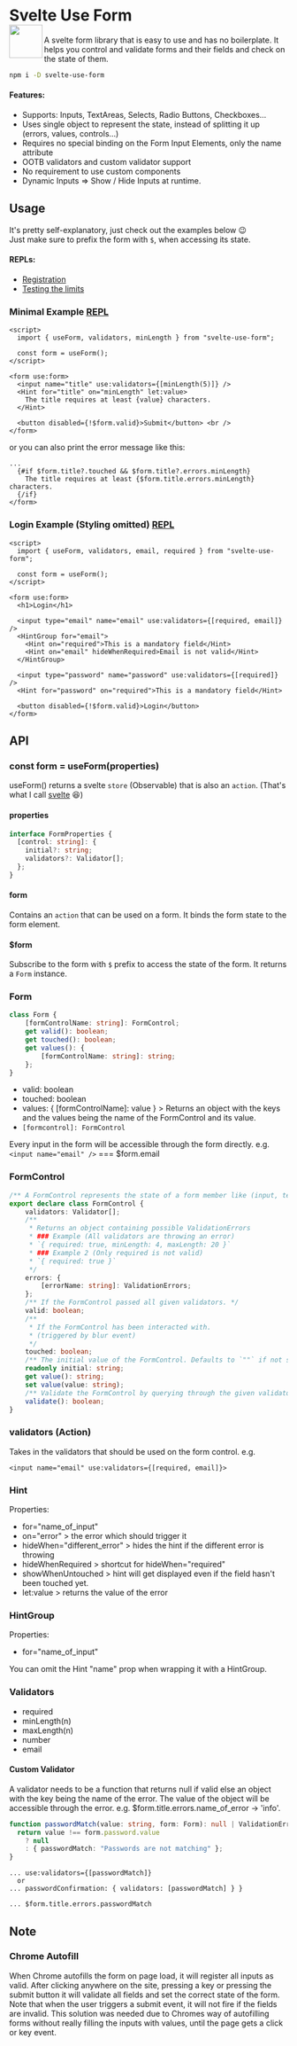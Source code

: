 
  
  <h1>
  <div align="left"> Svelte Use Form </div>
    <img align="left" height=60 src="svelte-use-form.svg" />
  </h1>

A svelte form library that is easy to use and has no boilerplate. It helps you control and validate forms and their fields and check on the state of them.

```bash
npm i -D svelte-use-form
```

#### Features:

- Supports: Inputs, TextAreas, Selects, Radio Buttons, Checkboxes...
- Uses single object to represent the state, instead of splitting it up (errors, values, controls...)
- Requires no special binding on the Form Input Elements, only the name attribute
- OOTB validators and custom validator support
- No requirement to use custom components
- Dynamic Inputs => Show / Hide Inputs at runtime.

## Usage

It's pretty self-explanatory, just check out the examples below 😉<br>
Just make sure to prefix the form with `$`, when accessing its state.

#### REPLs:

- [Registration](https://svelte.dev/repl/a6665267d7d0435ebc7921a250552a25?version=3.34.0)
- [Testing the limits](https://svelte.dev/repl/d4fc021f688d4ad0b3ceb9a1c44c9be9?version=3.34.0)

### Minimal Example [REPL](https://svelte.dev/repl/faf5a9ab763640ed830028c970421f72?version=3.35.0)

```svelte
<script>
  import { useForm, validators, minLength } from "svelte-use-form";

  const form = useForm();
</script>

<form use:form>
  <input name="title" use:validators={[minLength(5)]} />
  <Hint for="title" on="minLength" let:value>
    The title requires at least {value} characters.
  </Hint>

  <button disabled={!$form.valid}>Submit</button> <br />
</form>
```

or you can also print the error message like this:

```svelte
...
  {#if $form.title?.touched && $form.title?.errors.minLength}
    The title requires at least {$form.title.errors.minLength} characters.
  {/if}
</form>

```

### Login Example (Styling omitted) [REPL](https://svelte.dev/repl/ca967b45a5aa47b2bb2f9118eb79eefe?version=3)

```svelte
<script>
  import { useForm, validators, email, required } from "svelte-use-form";

  const form = useForm();
</script>

<form use:form>
  <h1>Login</h1>

  <input type="email" name="email" use:validators={[required, email]} />
  <HintGroup for="email">
    <Hint on="required">This is a mandatory field</Hint>
    <Hint on="email" hideWhenRequired>Email is not valid</Hint>
  </HintGroup>

  <input type="password" name="password" use:validators={[required]} />
  <Hint for="password" on="required">This is a mandatory field</Hint>

  <button disabled={!$form.valid}>Login</button>
</form>
```

## API

### const form = useForm(properties)

useForm() returns a svelte `store` (Observable) that is also an `action`. (That's what I call [svelte](https://www.dictionary.com/browse/svelte) 😆)<br>

#### properties

``` typescript
interface FormProperties {
  [control: string]: {
    initial?: string;
    validators?: Validator[];
  };
}
```

#### form

Contains an `action` that can be used on a form. It binds the form state to the form element.

#### $form

Subscribe to the form with `$` prefix to access the state of the form. It returns a `Form` instance.

### Form
``` typescript
class Form {
    [formControlName: string]: FormControl;
    get valid(): boolean;
    get touched(): boolean;
    get values(): {
        [formControlName: string]: string;
    };
}
```
- valid: boolean
- touched: boolean
- values: { [formControlName]: value } > Returns an object with the keys and the values being the name of the FormControl and its value.
- `[formcontrol]: FormControl`

Every input in the form will be accessible through the form directly. e.g. `<input name="email" />` === $form.email

### FormControl
```typescript
/** A FormControl represents the state of a form member like (input, textarea...) */
export declare class FormControl {
    validators: Validator[];
    /**
     * Returns an object containing possible ValidationErrors
     * ### Example (All validators are throwing an error)
     * `{ required: true, minLength: 4, maxLength: 20 }`
     * ### Example 2 (Only required is not valid)
     * `{ required: true }`
     */
    errors: {
        [errorName: string]: ValidationErrors;
    };
    /** If the FormControl passed all given validators. */
    valid: boolean;
    /**
     * If the FormControl has been interacted with.
     * (triggered by blur event)
     */
    touched: boolean;
    /** The initial value of the FormControl. Defaults to `""` if not set via `useForm(params)`. */
    readonly initial: string;
    get value(): string;
    set value(value: string);
    /** Validate the FormControl by querying through the given validators. */
    validate(): boolean;
}

```
### validators (Action)

Takes in the validators that should be used on the form control.
e.g.

```svelte
<input name="email" use:validators={[required, email]}>
```

### Hint

Properties:

- for="name_of_input"
- on="error" > the error which should trigger it
- hideWhen="different_error" > hides the hint if the different error is throwing
- hideWhenRequired > shortcut for hideWhen="required"
- showWhenUntouched > hint will get displayed even if the field hasn't been touched yet.
- let:value > returns the value of the error

### HintGroup

Properties:

- for="name_of_input"

You can omit the Hint "name" prop when wrapping it with a HintGroup.

### Validators

- required
- minLength(n)
- maxLength(n)
- number
- email

#### Custom Validator

A validator needs to be a function that returns null if valid else an object with the key being the name of the error. The value of the object will be accessible through the error. e.g. $form.title.errors.name_of_error -> 'info'.

```typescript
function passwordMatch(value: string, form: Form): null | ValidationErrors {
  return value !== form.password.value
    ? null
    : { passwordMatch: "Passwords are not matching" };
}
```

```
... use:validators={[passwordMatch]}
  or
... passwordConfirmation: { validators: [passwordMatch] } }

... $form.title.errors.passwordMatch
```

## Note

### Chrome Autofill

When Chrome autofills the form on page load, it will register all inputs as valid. After clicking anywhere on the site, pressing a key or pressing the submit button it will validate all fields and set the correct state of the form. Note that when the user triggers a submit event, it will not fire if the fields are invalid. This solution was needed due to Chromes way of autofilling forms without really filling the inputs with values, until the page gets a click or key event.
